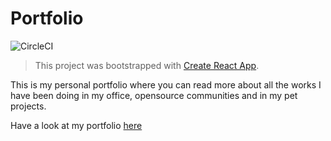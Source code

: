 # Portfolio

![CircleCI](https://img.shields.io/circleci/build/github/ameerthehacker/portfolio.svg?style=for-the-badge)

> This project was bootstrapped with [Create React App](https://github.com/facebook/create-react-app).

This is my personal portfolio where you can read more about all the works I have been doing in my office, opensource communities and in my pet projects.

Have a look at my portfolio [here](https://portfolio.ameerthehacker.now.sh)
